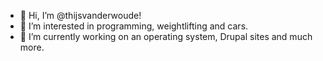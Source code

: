 - 👋 Hi, I’m @thijsvanderwoude!
- 👀 I’m interested in programming, weightlifting and cars.
- 🌱 I’m currently working on an operating system, Drupal sites and much more.

<!---
thijsvanderwoude/thijsvanderwoude is a ✨ special ✨ repository because its `README.md` (this file) appears on your GitHub profile.
You can click the Preview link to take a look at your changes.
--->
